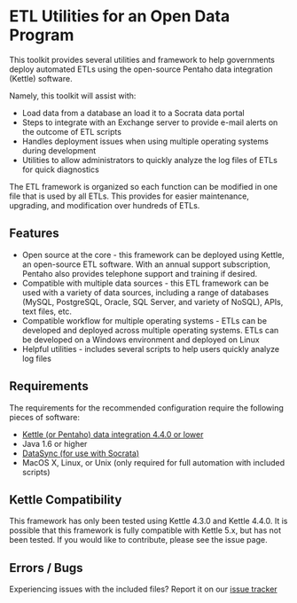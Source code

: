 # ETL Utilities for an Open Data Program
This toolkit provides several utilities and framework to help governments deploy automated ETLs using the open-source Pentaho data integration (Kettle) software.

Namely, this toolkit will assist with:
* Load data from a database an load it to a Socrata data portal
* Steps to integrate with an Exchange server to provide e-mail alerts on the outcome of ETL scripts
* Handles deployment issues when using multiple operating systems during development
* Utilities to allow administrators to quickly analyze the log files of ETLs for quick diagnostics

The ETL framework is organized so each function can be modified in one file that is used by all ETLs. This provides for easier maintenance, upgrading, and modification over hundreds of ETLs. 

## Features
* Open source at the core - this framework can be deployed using Kettle, an open-source ETL software. With an annual support subscription, Pentaho also provides telephone support and training if desired.
* Compatible with multiple data sources - this ETL framework can be used with a variety of data sources, including a range of databases (MySQL, PostgreSQL, Oracle, SQL Server, and variety of NoSQL), APIs, text files, etc.
* Compatible workflow for multiple operating systems - ETLs can be developed and deployed across multiple operating systems. ETLs can be developed on a Windows environment and deployed on Linux
* Helpful utilities - includes several scripts to help users quickly analyze log files 

## Requirements
The requirements for the recommended configuration require the following pieces of software:
* [Kettle (or Pentaho) data integration 4.4.0 or lower](http://community.pentaho.com/projects/data-integration/)
* Java 1.6 or higher
* [DataSync (for use with Socrata)](http://socrata.github.io/datasync/)
* MacOS X, Linux, or Unix (only required for full automation with included scripts)

## Kettle Compatibility
This framework has only been tested using Kettle 4.3.0 and Kettle 4.4.0. It is possible that this framework is fully compatible with Kettle 5.x, but has not been tested. If you would like to contribute, please see the issue page.

## Errors / Bugs
Experiencing issues with the included files? Report it on our [issue tracker](https://github.com/Chicago/open-data-etl-utility-kit/issues)